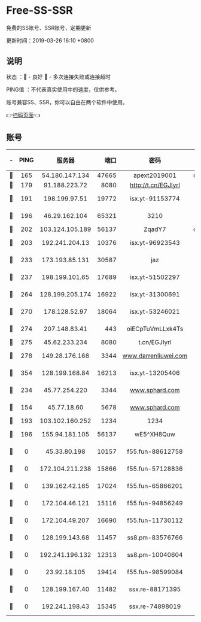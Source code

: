 # Free-SS-SSR

免费的SS账号、SSR账号，定期更新

更新时间：2019-03-26 16:10 +0800

## 说明

状态     ：🙂 - 良好 🙁 - 多次连接失败或连接超时

PING值   ：不代表真实使用中的速度，仅供参考。

账号兼容SS、SSR，你可以自由在两个软件中使用。

👉[扫码页面](https://liesauer.github.io/Free-SS-SSR/)👈

## 账号

|-|PING|服务器|端口|密码|加密方式|区域|
|:----:|:----:|:-----:|-----:|:----:|:----:|:----:|
|🙂|165|54.180.147.134|47665|apext2019001|chacha20|KR|
|🙂|179|91.188.223.72|8080|http://t.cn/EGJIyrl|rc4-md5|RU|
|🙂|191|198.199.97.51|19772|isx.yt-91153774|aes-256-cfb|US|
|🙂|196|46.29.162.104|65321|3210|aes-256-ctr|RU|
|🙂|202|103.124.105.189|56137|ZqadY7|chacha20|US|
|🙂|203|192.241.204.13|10376|isx.yt-96923543|aes-256-cfb|US|
|🙂|233|173.193.85.131|30587|jaz|aes-256-cfb|US|
|🙂|237|198.199.101.65|17689|isx.yt-51502297|aes-256-cfb|US|
|🙂|264|128.199.205.174|16922|isx.yt-31300691|aes-256-cfb|SG|
|🙂|270|178.128.52.97|18064|isx.yt-53246021|aes-256-cfb|SG|
|🙂|274|207.148.83.41|443|oiECpTuVmLLxk4Ts|aes-256-cfb|AU|
|🙂|275|45.62.233.234|8080|t.cn/EGJIyrl|rc4-md5|CA|
|🙂|278|149.28.176.168|3344|www.darrenliuwei.com|aes-256-cfb|AU|
|🙂|354|128.199.168.84|16213|isx.yt-13205406|aes-256-cfb|SG|
|🙂|234|45.77.254.220|3344|www.sphard.com|aes-256-cfb|SG|
|🙁|154|45.77.18.60|5678|www.sphard.com|aes-256-cfb|JP|
|🙁|193|103.102.160.252|1234|1234|rc4-md5|JP|
|🙁|196|155.94.181.105|56137|wE5^XH8Quw|aes-256-cfb|US|
|🙁|0|45.33.80.198|10157|f55.fun-88612758|aes-256-cfb|US|
|🙁|0|172.104.211.238|15866|f55.fun-57128836|aes-256-cfb|US|
|🙁|0|139.162.42.165|17024|f55.fun-65866201|aes-256-cfb|SG|
|🙁|0|172.104.46.121|15116|f55.fun-94856249|aes-256-cfb|SG|
|🙁|0|172.104.49.207|16690|f55.fun-11730112|aes-256-cfb|SG|
|🙁|0|128.199.143.68|11457|ss8.pm-83576766|aes-256-cfb|SG|
|🙁|0|192.241.196.132|12313|ss8.pm-10040604|aes-256-cfb|US|
|🙁|0|23.92.18.105|19414|f55.fun-98599084|aes-256-cfb|US|
|🙁|0|128.199.167.40|11482|ssx.re-88171395|aes-256-cfb|SG|
|🙁|0|192.241.198.43|15345|ssx.re-74898019|aes-256-cfb|US|
